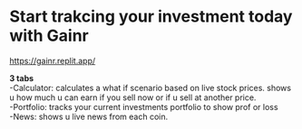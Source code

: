 
# Start trakcing your investment today with Gainr
https://gainr.replit.app/

**3 tabs**  
-Calculator: calculates a what if scenario based on live stock prices. shows u how much u can earn if you sell now or if u sell at another price.  
-Portfolio: tracks your current investments portfolio to show prof or loss  
-News: shows u live news from each coin.
